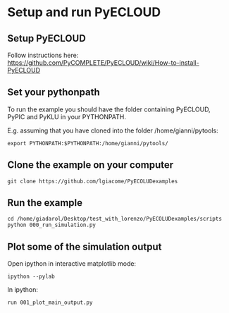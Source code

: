 # Setup and run PyECLOUD

## Setup PyECLOUD
Follow instructions here: https://github.com/PyCOMPLETE/PyECLOUD/wiki/How-to-install-PyECLOUD

## Set your pythonpath
To run the example you should have the folder containing PyECLOUD, PyPIC and PyKLU in your PYTHONPATH.

E.g. assuming that you have cloned into the folder /home/gianni/pytools:
```
export PYTHONPATH:$PYTHONPATH:/home/gianni/pytools/
```

## Clone the example on your computer
```
git clone https://github.com/lgiacome/PyECOLUDexamples
```

## Run the example
```
cd /home/giadarol/Desktop/test_with_lorenzo/PyECOLUDexamples/scripts
python 000_run_simulation.py
```

## Plot some of the simulation output
Open ipython in interactive matplotlib mode:
```
ipython --pylab
```
In ipython:
```
run 001_plot_main_output.py
```

